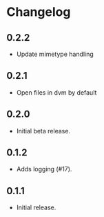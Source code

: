 # Changelog

## 0.2.2

  * Update mimetype handling

## 0.2.1

  * Open files in dvm by default

## 0.2.0

  * Initial beta release.

## 0.1.2

  * Adds logging (#17).

## 0.1.1

  * Initial release.
